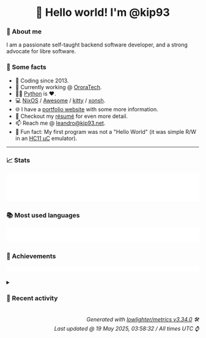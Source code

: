 <!-- README template, populated using this action:
     https://github.com/kip93/kip93/blob/main/.github/workflows/readme.yml. -->

<h1 align="center">👋 Hello world! I'm @kip93</h1> <!-- LOGIN => username -->

### 👤 About me

I am a passionate self-taught backend software developer, and a strong advocate for libre software.


### 💬 Some facts

* 📅 Coding since 2013.
* 💼 Currently working @ [OroraTech](https://ororatech.com/).
* 👨‍💻 [Python](https://github.com/search?q=user%3Akip93&l=python) is ❤️. <!-- LOGIN => username -->
* 💻 [NixOS](https://github.com/NixOS/) /
     [Awesome](https://github.com/awesomeWM/) /
     [kitty](https://github.com/kovidgoyal/kitty/) /
     [xonsh](https://github.com/xonsh/).
* 🌐 I have a [portfolio website](https://kip93.net/) with some more information.
* 📝 Checkout my [résumé](https://kip93.net/resume/) for even more detail.
* 📫 Reach me @ [leandro@kip93.net](mailto:leandro@kip93.net).
* 🎲 Fun fact: My first program was not a "Hello World" (it was simple R/W in an [HC11 µC](https://en.wikipedia.org/wiki/68HC11) emulator).


-----------------------------------------------------------------------------------------------------------------------


### 📈 Stats

![](./stats.svg)


### 📚 Most used languages <!-- by percentage, in decreasing order -->

![](./languages.svg)


### 🏅 Achievements

![](./achievements.svg)


<details> <!-- Last activity -->
<!-- Almost verbatim copy of https://github.com/lowlighter/metrics/blob/latest/source/templates/markdown/partials/activity.ejs, but restructured to be foldable. -->
<summary><h3>📰 Recent activity</h3></summary>

* 💬 Commented on [#227 Pinning paths to avoid garbage collection](https://github.com/zhaofengli/attic/issues/227) from [zhaofengli/attic](https://github.com/zhaofengli/attic)
  * *On 14 May 2025, 12:41:24*
* 🔍 Reviewed [#403712 python3Packages.pycyphal: fixes](https://github.com/NixOS/nixpkgs/pull/403712) in [NixOS/nixpkgs](https://github.com/NixOS/nixpkgs)
  * *On 3 May 2025, 12:51:34*
* 🌟 Starred [elkowar/eww](https://github.com/elkowar/eww)
  * *On 27 Apr 2025, 22:40:26*
</details>


<h6 align="right"><em>
    Generated with <a href="https://github.com/lowlighter/metrics/tree/latest/">lowlighter/metrics v3.34.0</a> 🛠️<br> <!-- VERSION => MAJOR.minor.patch -->
    Last updated @ 19 May 2025, 03:58:32 / All times UTC ⌚ <!-- meta.generated => DD/MM/YYYY, hh:mm -->
</em></h6>
